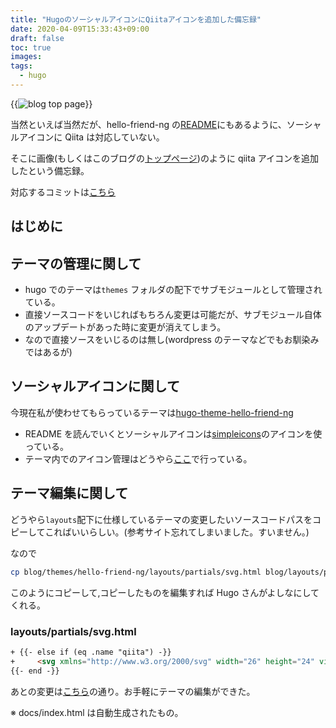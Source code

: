 ```yaml
---
title: "HugoのソーシャルアイコンにQiitaアイコンを追加した備忘録"
date: 2020-04-09T15:33:43+09:00
draft: false
toc: true
images:
tags:
  - hugo
---
```


{{<image src="https://i.imgur.com/AYyMNK5.png" alt="blog top page" position="center">}}

当然といえば当然だが、hello-friend-ng の[README](https://github.com/itsjoeoui/hugo-theme-hello-friend-ng#user-content-available-social-icons)にもあるように、ソーシャルアイコンに Qiita は対応していない。

そこに画像(もしくはこのブログの[トップページ](https://tomowarkar.github.io/blog/))のように qiita アイコンを追加したという備忘録。

対応するコミットは[こちら](https://github.com/tomowarkar/blog/commit/6b88f224fa1d6e473be03875255b211e4367670c)

## はじめに

## テーマの管理に関して

- hugo でのテーマは`themes` フォルダの配下でサブモジュールとして管理されている。
- 直接ソースコードをいじればもちろん変更は可能だが、サブモジュール自体のアップデートがあった時に変更が消えてしまう。
- なので直接ソースをいじるのは無し(wordpress のテーマなどでもお馴染みではあるが)

## ソーシャルアイコンに関して

今現在私が使わせてもらっているテーマは[hugo-theme-hello-friend-ng](https://github.com/itsjoeoui/hugo-theme-hello-friend-ng)

- README を読んでいくとソーシャルアイコンは[simpleicons](https://simpleicons.org/)のアイコンを使っている。
- テーマ内でのアイコン管理はどうやら[ここ](https://github.com/itsjoeoui/hugo-theme-hello-friend-ng/blob/master/layouts/partials/svg.html)で行っている。

## テーマ編集に関して

どうやら`layouts`配下に仕様しているテーマの変更したいソースコードパスをコピーしてこればいいらしい。(参考サイト忘れてしまいました。すいません。)

なので

```bash
cp blog/themes/hello-friend-ng/layouts/partials/svg.html blog/layouts/partials/
```

このようにコピーして,コピーしたものを編集すれば Hugo さんがよしなにしてくれる。

### layouts/partials/svg.html

```html
+ {{- else if (eq .name "qiita") -}}
+     <svg xmlns="http://www.w3.org/2000/svg" width="26" height="24" viewBox="0 0 24 24" fill="none" stroke="currentColor" stroke-width="2" stroke-linecap="round" stroke-linejoin="round"><path xmlns="http://www.w3.org/2000/svg" d="M7.883 11.615c0-1.92-1.474-3.904-3.974-3.904C1.987 7.71 0 9.183 0 11.679c0 1.92 1.474 3.905 3.973 3.905.801 0 1.602-.256 2.275-.736L7.402 16l.513-.512-1.09-1.088c.673-.736 1.058-1.696 1.058-2.785zm-3.974-3.2c1.827 0 3.269 1.408 3.269 3.232 0 1.569-1.218 3.233-3.237 3.233-2.018 0-3.236-1.632-3.236-3.2 0-2.049 1.634-3.265 3.204-3.265zm5.864 1.568h.673v5.44h-.673zm.32-.736a.574.574 0 0 1-.576-.576c0-.32.256-.576.576-.576.32 0 .577.256.577.576 0 .32-.256.576-.577.576zm2.724 0a.574.574 0 0 1-.577-.576c0-.32.257-.576.577-.576.32 0 .577.256.577.576 0 .32-.256.576-.577.576zm-.32.736h.673v5.44h-.673zm4.71 5.537c-1.25 0-1.987-.96-1.987-1.92V8.479h.673v1.504h2.371v.672h-2.37v2.977c0 .608.48 1.248 1.313 1.248.224 0 .449-.064.64-.192l.065-.032.32.576-.064.032c-.288.16-.64.256-.961.256zm4.454.032c-1.827 0-2.916-1.44-2.916-2.848 0-1.825 1.442-2.913 2.852-2.913.737 0 1.314.256 1.73.736v-.544H24v5.44h-.673v-.607c-.384.48-.961.736-1.666.736zm-.064-5.089c-1.09 0-2.18.832-2.18 2.24 0 1.089.834 2.177 2.244 2.177.64 0 1.282-.288 1.698-.8v-2.817a2.29 2.29 0 0 0-1.762-.8z"/></polygon></svg>
{{- end -}}
```

あとの変更は[こちら](https://github.com/tomowarkar/blog/commit/6b88f224fa1d6e473be03875255b211e4367670c)の通り。お手軽にテーマの編集ができた。

※ docs/index.html は自動生成されたもの。
